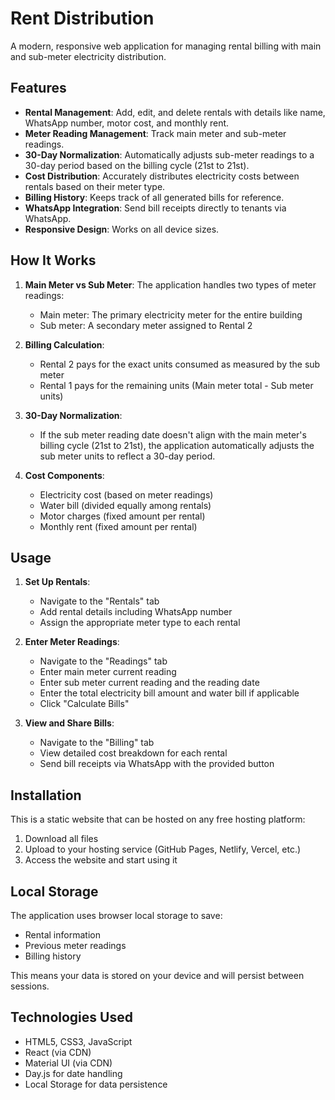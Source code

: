 # Rent Distribution

A modern, responsive web application for managing rental billing with main and sub-meter electricity distribution.

## Features

- **Rental Management**: Add, edit, and delete rentals with details like name, WhatsApp number, motor cost, and monthly rent.
- **Meter Reading Management**: Track main meter and sub-meter readings.
- **30-Day Normalization**: Automatically adjusts sub-meter readings to a 30-day period based on the billing cycle (21st to 21st).
- **Cost Distribution**: Accurately distributes electricity costs between rentals based on their meter type.
- **Billing History**: Keeps track of all generated bills for reference.
- **WhatsApp Integration**: Send bill receipts directly to tenants via WhatsApp.
- **Responsive Design**: Works on all device sizes.

## How It Works

1. **Main Meter vs Sub Meter**: The application handles two types of meter readings:
   - Main meter: The primary electricity meter for the entire building
   - Sub meter: A secondary meter assigned to Rental 2

2. **Billing Calculation**:
   - Rental 2 pays for the exact units consumed as measured by the sub meter
   - Rental 1 pays for the remaining units (Main meter total - Sub meter units)

3. **30-Day Normalization**:
   - If the sub meter reading date doesn't align with the main meter's billing cycle (21st to 21st), the application automatically adjusts the sub meter units to reflect a 30-day period.

4. **Cost Components**:
   - Electricity cost (based on meter readings)
   - Water bill (divided equally among rentals)
   - Motor charges (fixed amount per rental)
   - Monthly rent (fixed amount per rental)

## Usage

1. **Set Up Rentals**:
   - Navigate to the "Rentals" tab
   - Add rental details including WhatsApp number
   - Assign the appropriate meter type to each rental

2. **Enter Meter Readings**:
   - Navigate to the "Readings" tab
   - Enter main meter current reading
   - Enter sub meter current reading and the reading date
   - Enter the total electricity bill amount and water bill if applicable
   - Click "Calculate Bills"

3. **View and Share Bills**:
   - Navigate to the "Billing" tab
   - View detailed cost breakdown for each rental
   - Send bill receipts via WhatsApp with the provided button

## Installation

This is a static website that can be hosted on any free hosting platform:

1. Download all files
2. Upload to your hosting service (GitHub Pages, Netlify, Vercel, etc.)
3. Access the website and start using it

## Local Storage

The application uses browser local storage to save:
- Rental information
- Previous meter readings
- Billing history

This means your data is stored on your device and will persist between sessions.

## Technologies Used

- HTML5, CSS3, JavaScript
- React (via CDN)
- Material UI (via CDN)
- Day.js for date handling
- Local Storage for data persistence 